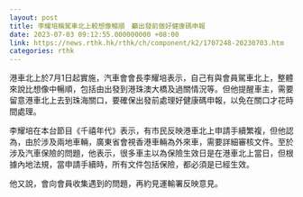 ```yaml
---
layout: post
title: 李耀培稱駕車北上較想像暢順　籲出發前做好健康碼申報
date: 2023-07-03 09:12:55.000000000 +08:00
link: https://news.rthk.hk/rthk/ch/component/k2/1707248-20230703.htm
categories: rthk
---
```


港車北上於7月1日起實施，汽車會會長李耀培表示，自己有與會員駕車北上，整體來說比想像中暢順，包括由出發到港珠澳大橋及過關情況等。但他提醒車主，需要留意港車北上去到珠海關口，要確保出發前處理好健康碼申報，以免在關口才花時間處理。

李耀培在本台節目《千禧年代》表示，有市民反映港車北上申請手續繁複，但他認為，由於涉及兩地車輛，廣東省會視香港車輛為外來車，需要詳細審核文件。至於涉及汽車保險的問題，他表示，很多車主以為保險生效日是在港車北上當日，但根據內地法規，當申請手續時，所有文件包括保險，都必須是已經生效。

他又說，會向會員收集遇到的問題，再約見運輸署反映意見。
